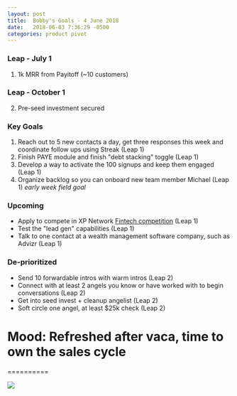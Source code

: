 ```yaml
---
layout: post
title:  Bobby's Goals - 4 June 2018
date:   2018-06-03 7:36:29 -0500
categories: product pivot
---
```


### Leap - July 1

1. 1k MRR from Payitoff (~10 customers)

### Leap - October 1

2. Pre-seed investment secured

### Key Goals

1. Reach out to 5 new contacts a day, get three responses this week and coordinate follow ups using Streak (Leap 1)
1. Finish PAYE module and finish "debt stacking" toggle (Leap 1)
1. Develop a way to activate the 100 signups and keep them engaged (Leap 1)
1. Organize backlog so you can onboard new team member Michael (Leap 1) _early week field goal_

### Upcoming
- Apply to compete in XP Network [Fintech competition](https://xyplanningnetwork.wufoo.com/forms/z1mzjixo0o41nw9/?__hstc=77180682.63146827910733f9280424e610510b1c.1524862035207.1524862035207.1524868003003.2&__hssc=77180682.1.1524924645125&__hsfp=860362448&hsCtaTracking=fee83abc-1fd7-460d-85c8-0806bc2bedac%7Cc344de01-8dbf-4677-af7c-8b1257e182a0) (Leap 1)
- Test the "lead gen" capabilities (Leap 1)
- Talk to one contact at a wealth management software company, such as Advizr (Leap 1)

### De-prioritized
- Send 10 forwardable intros with warm intros (Leap 2)
- Connect with at least 2 angels you know or have worked with to begin conversations (Leap 2)
- Get into seed invest + cleanup angelist (Leap 2)
- Soft circle one angel, at least $25k check (Leap 2)

# Mood: Refreshed after vaca, time to own the sales cycle
==========

![](https://media3.giphy.com/media/q4vH0kZdrltbW/giphy.gif)
